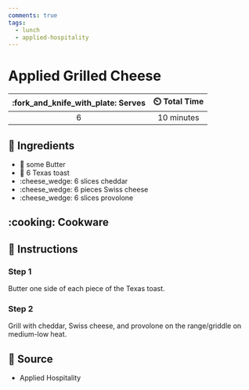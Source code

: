 ```yaml
---
comments: true
tags:
  - lunch
  - applied-hospitality
---
```

# Applied Grilled Cheese

| :fork_and_knife_with_plate: Serves | :timer_clock: Total Time |
|:----------------------------------:|:-----------------------: |
| 6 | 10 minutes |

## :salt: Ingredients

- :butter: some Butter
- :bread: 6 Texas toast
- :cheese_wedge: 6 slices cheddar
- :cheese_wedge: 6 pieces Swiss cheese
- :cheese_wedge: 6 slices provolone

## :cooking: Cookware

## :pencil: Instructions

### Step 1

Butter one side of each piece of the Texas toast.

### Step 2

Grill with cheddar, Swiss cheese, and provolone on the range/griddle on medium-low heat.

## :link: Source

- Applied Hospitality
